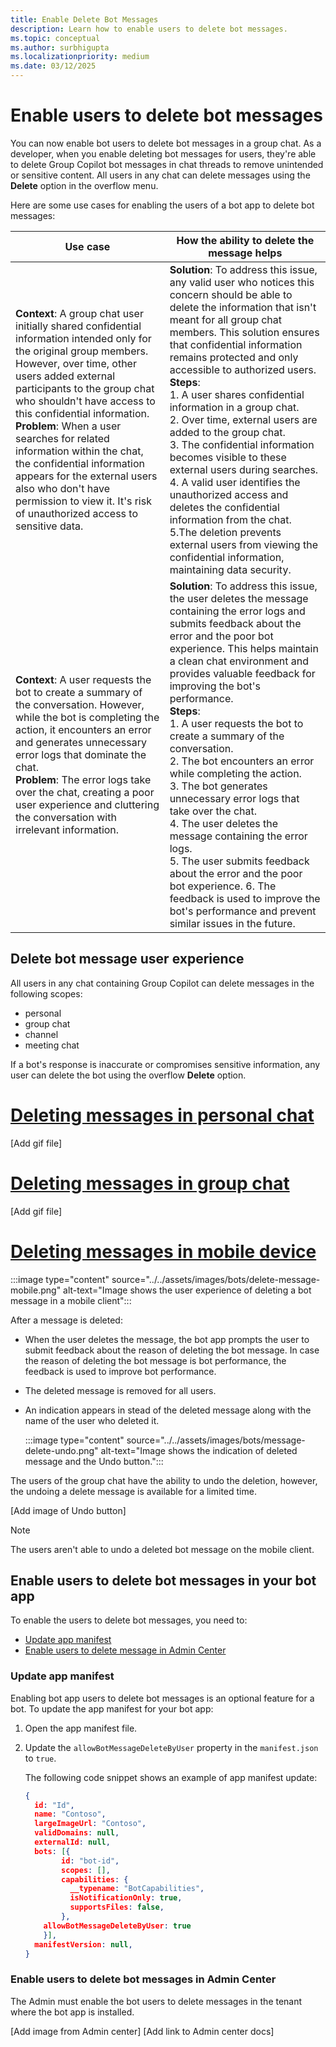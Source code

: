 ```yaml
---
title: Enable Delete Bot Messages
description: Learn how to enable users to delete bot messages.
ms.topic: conceptual
ms.author: surbhigupta
ms.localizationpriority: medium
ms.date: 03/12/2025
---
```


# Enable users to delete bot messages

You can now enable bot users to delete bot messages in a group chat. As a developer, when you enable deleting bot messages for users, they're able to delete Group Copilot bot messages in chat threads to remove unintended or sensitive content. All users in any chat can delete messages using the **Delete** option in the overflow menu.

Here are some use cases for enabling the users of a bot app to delete bot messages:

| Use case | How the ability to delete the message helps |
| --- | --- |
| **Context**: A group chat user initially shared confidential information intended only for the original group members. However, over time, other users added external participants to the group chat who shouldn't have access to this confidential information. <br> **Problem**: When a user searches for related information within the chat, the confidential information appears for the external users also who don't have permission to view it. It's risk of unauthorized access to sensitive data. | **Solution**: To address this issue, any valid user who notices this concern should be able to delete the information that isn't meant for all group chat members. This solution ensures that confidential information remains protected and only accessible to authorized users. <br> **Steps**: <br> 1. A user shares confidential information in a group chat. <br> 2. Over time, external users are added to the group chat. <br> 3. The confidential information becomes visible to these external users during searches. <br> 4. A valid user identifies the unauthorized access and deletes the confidential information from the chat. <br> 5.The deletion prevents external users from viewing the confidential information, maintaining data security. |
| **Context**: A user requests the bot to create a summary of the conversation. However, while the bot is completing the action, it encounters an error and generates unnecessary error logs that dominate the chat. <br> **Problem**: The error logs take over the chat, creating a poor user experience and cluttering the conversation with irrelevant information. | **Solution**: To address this issue, the user deletes the message containing the error logs and submits feedback about the error and the poor bot experience. This helps maintain a clean chat environment and provides valuable feedback for improving the bot's performance. <br> **Steps**: <br> 1. A user requests the bot to create a summary of the conversation. <br> 2. The bot encounters an error while completing the action. <br> 3. The bot generates unnecessary error logs that take over the chat. <br> 4. The user deletes the message containing the error logs. <br> 5. The user submits feedback about the error and the poor bot experience. 6. The feedback is used to improve the bot's performance and prevent similar issues in the future. |

## Delete bot message user experience

All users in any chat containing Group Copilot can delete messages in the following scopes:

- personal
- group chat
- channel
- meeting chat

If a bot's response is inaccurate or compromises sensitive information, any user can delete the bot using the overflow **Delete** option.

# [Deleting messages in personal chat](#tab/personal)

[Add gif file]

# [Deleting messages in group chat](#tab/group)

[Add gif file]

# [Deleting messages in mobile device](#tab/mobile)

:::image type="content" source="../../assets/images/bots/delete-message-mobile.png" alt-text="Image shows the user experience of deleting a bot message in a mobile client":::

After a message is deleted:

- When the user deletes the message, the bot app prompts the user to submit feedback about the reason of deleting the bot message. In case the reason of deleting the bot message is bot performance, the feedback is used to improve bot performance.
- The deleted message is removed for all users.
- An indication appears in stead of the deleted message along with the name of the user who deleted it.

  :::image type="content" source="../../assets/images/bots/message-delete-undo.png" alt-text="Image shows the indication of deleted message and the Undo button.":::

The users of the group chat have the ability to undo the deletion, however, the undoing a delete message is available for a limited time.

[Add image of Undo button]

> [!NOTE]
> The users aren't able to undo a deleted bot message on the mobile client.

## Enable users to delete bot messages in your bot app

To enable the users to delete bot messages, you need to:

- [Update app manifest](#update-app-manifest)
- [Enable users to delete message in Admin Center](#enable-users-to-delete-bot-messages-in-admin-center)

### Update app manifest

Enabling bot app users to delete bot messages is an optional feature for a bot.
To update the app manifest for your bot app:

1. Open the app manifest file.
1. Update the `allowBotMessageDeleteByUser` property in the `manifest.json` to `true`.

    The following code snippet shows an example of app manifest update:

    ```json
    { 
      id: "Id", 
      name: "Contoso", 
      largeImageUrl: "Contoso", 
      validDomains: null, 
      externalId: null, 
      bots: [{ 
            id: "bot-id", 
            scopes: [], 
            capabilities: { 
              __typename: "BotCapabilities", 
              isNotificationOnly: true, 
              supportsFiles: false, 
            }, 
        allowBotMessageDeleteByUser: true
        }],
      manifestVersion: null, 
    }   
    ```

### Enable users to delete bot messages in Admin Center

The Admin must enable the bot users to delete messages in the tenant where the bot app is installed.

[Add image from Admin center]
[Add link to Admin center docs]
